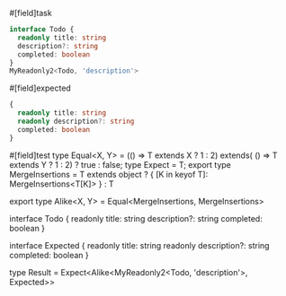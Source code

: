 #[field]task
```ts
interface Todo {
  readonly title: string
  description?: string
  completed: boolean
}
MyReadonly2<Todo, 'description'>
```

#[field]expected
```ts
{
  readonly title: string
  readonly description?: string
  completed: boolean
}
```

#[field]test
type Equal<X, Y> = (<T>() => T extends X ? 1 : 2) extends(
    <T>() => T extends Y ? 1 : 2) ? true : false;
type Expect<T extends true> = T;
export type MergeInsertions<T> =
  T extends object
    ? { [K in keyof T]: MergeInsertions<T[K]> }
    : T

export type Alike<X, Y> = Equal<MergeInsertions<X>, MergeInsertions<Y>>

interface Todo {
  readonly title: string
  description?: string
  completed: boolean
}

interface Expected {
  readonly title: string
  readonly description?: string
  completed: boolean
}

type Result = Expect<Alike<MyReadonly2<Todo, 'description'>, Expected>>